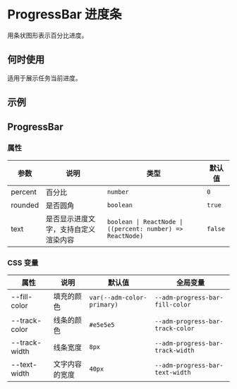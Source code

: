 # ProgressBar 进度条

用条状图形表示百分比进度。

## 何时使用

适用于展示任务当前进度。

## 示例

<code src="./demos/demo1.tsx"></code>

<code src="./demos/demo2.tsx"></code>

## ProgressBar

### 属性

| 参数    | 说明                                 | 类型                                                       | 默认值  |
| ------- | ------------------------------------ | ---------------------------------------------------------- | ------- |
| percent | 百分比                               | `number`                                                   | `0`     |
| rounded | 是否圆角                             | `boolean`                                                  | `true`  |
| text    | 是否显示进度文字，支持自定义渲染内容 | `boolean \| ReactNode \| ((percent: number) => ReactNode)` | `false` |

### CSS 变量

| 属性          | 说明           | 默认值                     | 全局变量                         |
| ------------- | -------------- | -------------------------- | -------------------------------- |
| --fill-color  | 填充的颜色     | `var(--adm-color-primary)` | `--adm-progress-bar-fill-color`  |
| --track-color | 线条的颜色     | `#e5e5e5`                  | `--adm-progress-bar-track-color` |
| --track-width | 线条宽度       | `8px`                      | `--adm-progress-bar-track-width` |
| --text-width  | 文字内容的宽度 | `40px`                     | `--adm-progress-bar-text-width`  |
